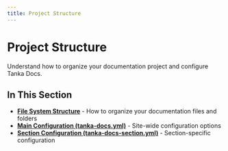 ```yaml
---
title: Project Structure
---
```


# Project Structure

Understand how to organize your documentation project and configure Tanka Docs.

## In This Section

- **[File System Structure](xref://file-system.md)** - How to organize your documentation files and folders
- **[Main Configuration (tanka-docs.yml)](xref://tanka-docs-yml.md)** - Site-wide configuration options
- **[Section Configuration (tanka-docs-section.yml)](xref://tanka-docs-section.md)** - Section-specific configuration 